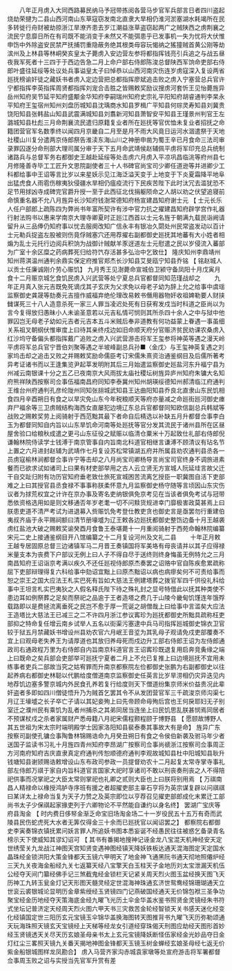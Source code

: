 <!-- { "loadSidebar": true } -->
　　八年正月虏入大同西路募民纳马予冠带拣阅各营马步官军兵部言日者四川盗起烧劫荣揵为二县山西河南山东草寇窃发南北直隶大旱相仍淮河淤塞湖水耗竭所在民多转徙行舟财被劫掠浙江旱潦齐患去岁江潮益涨草盗窃起两广之贼陕西之虏荆襄之流民宁息靡日所在有司既不能消变于未然又不能弭患乎已发事机一失为忧将大伏惟申饬中外除盗安民禁严抚捕罚重隐蔽务绝其根类毋容玩愒纳之猺獞贼首黄公刚等劫滨州及上林县等林峒癸亥皇太子薨虏入安边营左参将都指挥钱亮引兵追之与战五昼夜我军死者十三四于于西边告急二月上命户部右侍郎陈浚总督陕西军饷命吏部右侍郎叶盛往延绥等处议处兵事谥皇太子曰悼恭以山西河南灾伤连岁虏寇深入复设两省廵抚榜谕奸徒之藏妖书者虏入定边营把总都指挥廖斌追击败之虏入宁塞营总兵官许宁都指挥李英指挥周贤都指挥刘宠合击胜之皆赐敕奖励议搜虏河套忻王见怡薨旌异岳州知府吴节延平知府盛颙金华知府李嗣瑞州知府史宗礼平阳知府胡睿通判李杲永平知府王玺宿州知州刘盘历城知县沈瑀商水知县罗楫广平知县何琮灵寿知县刘冀贵饶阳知县张韩盐山知县武震满城知县刘翥新河知县萧智安平知县王瑾景州判官王左潞城知县杜彪三月命荆襄流民遣归原籍复业者所在廵抚等官优恤未复业者招抚之命籍团营官军名数季终以闻四月京畿自二月至是月不雨大风竟日运河水涸遣祭于天地社稷山川复分遣两京侍郎祭告淮渎东海山川之神册申凿为蜀王辛已月食命三法司审录罪囚遂分命刑部大理司属分审于天下五月命武靖侯赵辅佩平虏将军印充总兵统制诸路兵与总督军务右都御史王越赴延绥等处击虏六月虏入平凉巩昌临洮等府州县七月修隆善寺毕工工匠升文思院副使者三十人书碑官尚宝司少卿任道逊等并进卿少工科都给事中王诏等言比岁以来星妖示见江海泛溢天变于上地变于下炎夏霜降平地阜出猛虎食人雨雹伤稼夷狄侵疆水旱相仍瘟疫流行下民疾苦陛下此时汰冗去滥犹恐不足节用捄凶寺成碑完官爵升授一至于此西征北伐捐躯陨命之人胡以劝之伏望追寝前命慎重名器不允八月旌异长沙知府钱澍常德知府杨宣建昌知府谢士元 【 士元长乐人任户部郎上疏陈四为弊尚书年富所契许有涉中官力抗之擢建昌知府辟学宫作礼器行射法购书以惠来学南京大理寺卿夏时正廵江西首以士元名旌于朝满九载民诣阙请留升从三品俸仍知府事以忧去服阕改知广信永丰有银冶久閟处州民常盗发动以百计士元勒兵捉盗左股被则伤竟俘贼塞穴还用荐擢右副都御史廵抚其地蕃有大小姓者相煽为乱士元托行边阅兵积饷为战御计贼献羊豕迓道左士元慰遣之民以岁侵流入蕃部为广室十余区糜之药病葬死归给符饩存活甚多弘治中乞致仕】 隆庆知州李鼎靖州知州蒋淇温州通判余鼎实保定府推官郑杰长沙知县艾旻瓯宁知县乔铭 【 铭赵城人以贡士任廉诚刚介劳心赈饥】 九月秀王见澍薨命宣城伯卫颍守备凤阳十月戊寅月食十二月赈京城乞食饥民虏入兴武营等处宁夏总兵官都督同知范瑾战却之 
　　九年正月真入张元吉既免死谪戊其子玄庆为父求免以母老子幼为辞上允之给事中虞瑶监察御史龚晟等劾奏元吉擅作威福弃绝伦理改易敕书僭用器物奸收祖婢勒要人财挟雠谋死三十八人造意杀死一家三人罪当凌迟处死有日获宥发戍当时科道之臣尚以为言今复得放归愚昧小人未谕圣意若以元吉私情可悯则其所杀四十余人之中与狱中他罪囚岂无母老子幼如元吉者元吉本五斗米贼后奉非道教有何功益蒙上眷遇一事虽细关系祖叉朝纲伏惟审度上曰待其亲终戍边如旧命顺天府分官赈济贫民劝课农桑虏入红沙坞守备偏头都指挥戴广追败之虏入兴武营游击将军王玺参将神英等遇之漫天岭平虏将军总兵官宁晋伯刘聚等遇之半坡峰副总兵孙■〈金戊〉与王玺神英复遇之刘家坞击却之追击又败之并赐敕奖励命儒臣考订宋儒朱熹资治通鉴纲目及后儒所著考异考证诸书而以王逢集览尹起莘发明附其后三月始遣监察御史廵盐河东升福宁县为州减云南银课十分之五乙已夜南京大风雨拔太庙社稷坛树旌异庐州知府朱镛大名知府熊祥陕西按察司佥事伍福南昌府同知李泰冀州知州胡瑛绥德知州郝清临江府通判王维台州府通判孔彦纶陇州同知张翓城武知县王达曲阳知县乔良北直隶山东民饥相食四月辛酉朔日有食之以旱灾免山东今年税粮顺天等府亦量减之命廵街廵河御史瘗弃尸福余等三卫虏贼结构海西女直屡犯边境辽东总兵官都督同知欧信副总兵韩斌等战败之赐敕奖劳上阅骑射于西范黜其最下者命自后棈选以补缺五月升都督佥事李白玉为都督同知自内旨以山东旱饥命河南等处廵抚等官分发其流民于诸州县所在区昼屋舍验口给粮秋成遣之更弓山东征役之赋赈以临清仓粟米十万起致仕礼部右侍郎倪谦翰林院侍读学士钱溥于南京管事自内旨南北科道官相继言谦溥不顾清议有玷名节上置之六月进封赵辅为武靖作七月复设苏松常镇湖五府并所属县劝农通判县丞各一员虏寇榆林涧都督佥事许宁等击却之八月尚宝司卿杨导言尚宝司官终身不调旅进素餐而已欲求试如诸司上曰果有材吏部举用之古人云立贤无方宣城人阮延珪言故父迁干自交趾归附有功历官知府垂老致仕旅死宣城困苦流离乞授臣一职冀图自活下吏部难之上曰其授官县丞食禄不事事称朕柔怀意九月监察御史杨守随等言顷因山东灾伤议者为捄荒权宜之计许在京办事及寄名吏纳银俱免京考见在当该者俱免考试与冠带悉依资格选用如是则文移通否年岁老耄一切不问黩货规进幸门靡极害政莫甚焉上曰朕患吏道不清严考试为进退募入赀赈饥免考登仕教吏贪也御史言是亟罢勿行重建伯夷叔齐庙于永平赐祠额曰清节册壕墭为辽王敕各边廵抚都御史整饬边备十月王越袭虏红盐池大破之赐敕奖谕癸酉月食鲁王泰堪薨十一月重阅骑射于西苑命翰林院编纂宋元二史上接通鉴纲目开八馆编纂之十二月复设河州及文礼二县 
　　十年正月敕王越专居固原总督三边诸镇军马二月晋王奏镇国将军美垎有母丧请并以其子应得禄米量支本为丧费下户部议无例上曰人子不得自尽于送终则终身悔虽无例特允之三月南昌知府王诏诣京考满以疾久不还任廵视侍郎原杰奏罢之诏赂中官自陈疾愈累疏称屈下吏部辩理得复六科给事中劾诏宜黜上曰原杰黜诏以病也病瘳矣何不可责给事而恕之崇王之国大应法王札实巴死有旨如大慈法王例建塔葬之拨官军四千供役礼科给事中王坦言札实巴夷狄之人假名释氏陛下待之殊礼封之显号特借此以抚其种类使不患边耳如例祭葬之足矣而祭祀之品逾于王者造塔之费几于山陵今畿甸饥馑连年饿殍载路即以是费拯流离垂死之民岂不愈于厚一荒诞之胡僧哉上曰给事中言滥矣大应法王造塔比大慈法王已减三之二不许四月浙江参议寗珍为廵抚都御史所黜具疏称枉吏部抑之特命复任增云南乡试举人五名以街渠污塞逮中兵马司指挥廵城御史锦衣卫官较于狱五月禁藏妖书增设州县劝农官六月岷王音垽为其乳母子观请免戍吏部覆奏不宜上曰观母老失养王为请厚道也其放归养母死而戍边升工部右侍郎王诏为左侍郎通政司右通政程万里为右侍郎自内旨南京科道官言王诏寗珍既退复用启奔竞夤缘之端上曰既命之矣兵部会吏部举可廵抚宁夏者二月上不允已复推上曰边境廵抚不宜用未练事者吏兵二部故当究之姑宥罪而升南京都察院左俭都御史张鹏为右副都御史以往起养病右都御史林聪以代鹏给度僧道南京监察御史任英言比岁旱涝相仍灾异迭见内地荐饥边塞多警京城内外民食孔养若复行给度则天下僧道纷集京师米价益贵况此辈奸盗者多即如四川僧徒悟升乃为贼首乞罢其令不从发团营官军三千疏浚京师沟渠七月辽王壕墭之长子卒亡子请以其妃妾殉上曰先帝顾命毋殉后宫也王何戾耶妇无子别室迁之濮州民有乘饥为乱者州捕杀之其弟同居当连坐上曰民饥思乱朕甚悯焉同居者不预谋杖戍之杀者家属财产悉毋籍八月祀宋儒程颢程颐于博野县 【 愿颐故博野人其五世祖为宋太宗时端明殿学士因家洛阳知县裴泰奏其事故大有是命】 旌异广东按察司副使孔镛佥事陶鲁林锦赐诰命九月癸丑朔日有食之令侯伯新袭及驸马年少者送国子监读书习礼十月旌四青州知府李昂湖广按察司佥事尚禠浙江按察司佥事周正方河南府知府吉庆直隶真定府通判传恕顺德府通判李观故城知县杜中阳城知县耿升钱塘知县谢颎赐诰敕增设山东布政司参政一员提督劝农十二月起复太常寺掌寺事礼部左侍郎万祺于家自内旨科道官言国家大祀时享诸司不敢以刑丧奏刑丧之人不得陪祀供事而况掌祀之大臣太常则掌祀也礼卿之贰则大臣也上曰朕将别用焉 【 万祺南昌人精禄命以椽授鸿胪寺序班有援之者超擢吏部主辜石亨将为英宗谋复辟以问祺祺曰某详太上禄命当复为天子力赞之及英宗即位以亨荐召见擢吏部郎成化末累迁工部尚书太子少保祺起家掾吏列于六卿物论不平然能自谦约以身名终】 罢湖广宝庆等府县淘金 【 时内费日侈帑金渐乏命宝旧场淘金场二十一岁役民五十五万有奇而武陵县民伤蛇虎死大水者无筭仅得金三十余而已廵抚官以闻诏罢之】 都察院右都御史李寅奏锦衣镇抚累问妖言罪人所追妖书图本悉妄诞不经愚民往往被惑乞备录青名榜示天下使威知其谬幻诏可 【 其书有番揭地搜神记诬金龙八宝混天机神经安天定世绣莹关九龙战江神图天宫知贤变遇神图经镇天降妖铁板达通天混海图定天定国水晶珠经金锁洪阳大策金锋都天玉镜六甲明天了地金神飞通黑阮书通天彻地照僊炉经三天九关夜海金船经九关七返纂天经八宝擎天白玉柱天子金地历刘太宝泄漏天机伍公经夺天间门纂经佛手记三煞截鬼经金锁栏天记紧关周天烈火图玉盆经换天图飞天历神工九转玉瓮金灯记天形图天髓灵经定世混海神珠通玄济世鸳鸯经锦珊瑚通天立世衮云裘银城论显明历金章紫绶经玉贤镜四门记燕破国经通天无价锦包袱三圣争功聚宝经金历地经夺天策海底金经九曜飞光历土伞金华盖水鉴书照贤金灵镜经朱书符式坐坛记普济定天经周天烈火图六甲天书三灾救苦金轮经智锁天关书感天迷化经变化经镇国定世三阳历玄元宝镜玉伞锦华盖换海图转天图推背书九曜飞天历弥勒颂通天玩海珠照天镜玄天宝镜经上天梯等经龙女引道经穿珠偈天刑图应劫经天图形首妙经玉贤镜透天关尽天历玄娘圣母亲书太上玄元宝镜降妖断怪伍家经金光妙品夺日金灯红尘三畧照天镜九关番天揭地神图金锋都天玉镜玉树金蝉经玄娘圣母经七返无价紫金船银城图样龙凤勘合】 虏入马营齐家沟赤城袁家墩等处宣府游击将军署都督佥事周玉败之诏与实授当先官军升赏有差 
